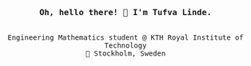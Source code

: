 
<h3 align="center"><samp>Oh, hello there! 👋 I'm Tufva Linde.</samp></h3>
<p align="center"><br>
  <samp>
    Engineering Mathematics student @ KTH Royal Institute of Technology<br>
  </samp>
  <samp>
    📍 Stockholm, Sweden<br>
  </samp>
</p>

<!--
**TufvaLinde/TufvaLinde** is a ✨ _special_ ✨ repository because its `README.md` (this file) appears on your GitHub profile.

Here are some ideas to get you started:

- 🔭 I’m currently working on ...
- 🌱 I’m currently learning ...
- 👯 I’m looking to collaborate on ...
- 🤔 I’m looking for help with ...
- 💬 Ask me about ...
- 📫 How to reach me: ...
- 😄 Pronouns: ...
- ⚡ Fun fact: ...
-->
